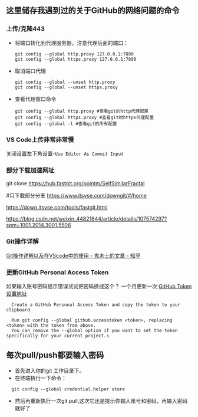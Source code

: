 ## 这里储存我遇到过的关于GitHub的网络问题的命令
### 上传/克隆443
- 将端口转化到代理服务器，注意代理后面的端口：
  ```
  git config --global http.proxy 127.0.0.1:7890
  git config --global https.proxy 127.0.0.1:7890
  ```
- 取消端口代理
  ``` 
  git config --global --unset http.proxy
  git config --global --unset https.proxy
  ```
- 查看代理窗口命令
  ```
  git config --global http.proxy #查看git的http代理配置
  git config --global https.proxy #查看git的https代理配置
  git config --global -l #查看git的所有配置
  ```
### VS Code上传非常非常慢
  关闭设置左下角设置-`Use Editor As Commit Input`
### 部分下载加速网址

  git clone https://hub.fastgit.org/pointm/SelfSimilarFractal

  #只下载部分分支
  https://www.itsvse.com/downgit/#/home

  https://down.itsvse.com/tools/fastgit.html
  
  https://blog.csdn.net/weixin_44821644/article/details/107574297?spm=1001.2014.3001.5506

### Git操作详解

[Git操作详解以及在VScode中的使用 - 鬼木士的文章 - 知乎](https://zhuanlan.zhihu.com/p/276376558)


### 更新GitHub Personal Access Token
如果输入账号密码提示错误试试把密码换成这个？
一个月更新一次
[GitHub Token设置地址](https://github.com/settings/tokens)
```
  Create a GitHub Personal Access Token and copy the token to your clipboard 

  Run git config --global github.accesstoken <token>, replacing <token> with the token from above.
  You can remove the --global option if you want to set the token specifically for your current project.s
```
## 每次pull/push都要输入密码
- 首先进入你的git 工作目录下。
- 在终端执行一下命令：
``` 
  git config --global credential.helper store
```
- 然后再重新执行一次git pull,这次它还是提示你输入账号和密码，再输入密码就好了

